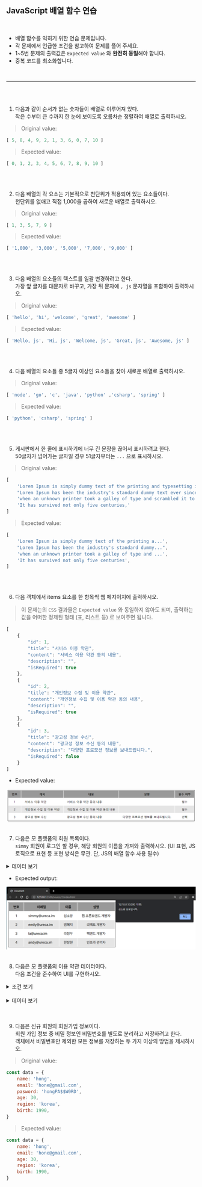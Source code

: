 ## JavaScript 배열 함수 연습

<br/>

- 배열 함수를 익히기 위한 연습 문제입니다.
- 각 문제에서 언급한 조건을 참고하여 문제를 풀어 주세요.
- 1~5번 문제의 출력값은 `Expected value` 와 **완전히 동일**해야 합니다.
- 중복 코드를 최소화합니다.

<br/>

---
<br/>
<br/>

1. 다음과 같이 순서가 없는 숫자들이 배열로 이루어져 있다.<br/>
작은 수부터 큰 수까지 한 눈에 보이도록 오름차순 정렬하여 배열로 출력하시오.
> Original value:
```javascript
[ 5, 8, 4, 9, 2, 1, 3, 6, 0, 7, 10 ]
```

> Expected value:
```javascript
[ 0, 1, 2, 3, 4, 5, 6, 7, 8, 9, 10 ]
```
<br/>
<br/>

2. 다음 배열의 각 요소는 기본적으로 천단위가 적용되어 있는 요소들이다.<br/>
천단위를 없애고 직접 1,000을 곱하여 새로운 배열로 출력하시오.
> Original value:
```javascript
[ 1, 3, 5, 7, 9 ]
```

> Expected value:
```javascript
[ '1,000', '3,000', '5,000', '7,000', '9,000' ]
```
<br/>
<br/>

3. 다음 배열의 요소들의 텍스트를 일괄 변경하려고 한다.<br/>
가장 앞 글자를 대문자로 바꾸고, 가장 뒤 문자에 `, js` 문자열을 포함하여 출력하시오.
> Original value:
```javascript
[ 'hello', 'hi', 'welcome', 'great', 'awesome' ]
```

> Expected value:
```javascript
[ 'Hello, js', 'Hi, js', 'Welcome, js', 'Great, js', 'Awesome, js' ]
```
<br/>
<br/>

4. 다음 배열의 요소들 중 5글자 이상인 요소들을 찾아 새로운 배열로 출력하시오.
> Original value:
```javascript
[ 'node', 'go', 'c', 'java', 'python' ,'csharp', 'spring' ]
```

> Expected value:
```javascript
[ 'python', 'csharp', 'spring' ]
```
<br/>
<br/>

5. 게시판에서 한 줄에 표시하기에 너무 긴 문장을 끊어서 표시하려고 한다.<br/>
50글자가 넘어가는 글자일 경우 51글자부터는 `...` 으로 표시하시오.
> Original value:
```javascript
[
    'Lorem Ipsum is simply dummy text of the printing and typesetting industry.',
    "Lorem Ipsum has been the industry's standard dummy text ever since the 1500s,",
    'when an unknown printer took a galley of type and scrambled it to make a type specimen book.',
    'It has survived not only five centuries,'
]
```

> Expected value:
```javascript
[
    'Lorem Ipsum is simply dummy text of the printing a...',
    "Lorem Ipsum has been the industry's standard dummy...",
    'when an unknown printer took a galley of type and ...',
    'It has survived not only five centuries',
]
```
<br/>
<br/>

6. 다음 객체에서 items 요소를 한 항목씩 웹 페지이지에 출럭하시오.
> 이 문제는의 `CSS` 결과물은 `Expected value` 와 동일하지 않아도 되며, 출력하는 값을 어떠한 정제된 형태 (표, 리스트 등) 로 보여주면 됩니다.
```javascript
[
    {
        "id": 1,
        "title": "서비스 이용 약관",
        "content": "서비스 이용 약관 동의 내용",
        "description": "",
        "isRequired": true
    },
    {
        "id": 2,
        "title": "개인정보 수집 및 이용 약관",
        "content": "개인정보 수집 및 이용 약관 동의 내용",
        "description": "",
        "isRequired": true
    },
    {
        "id": 3,
        "title": "광고성 정보 수신",
        "content": "광고성 정보 수신 동의 내용",
        "description": "다양한 프로모션 정보를 보내드립니다.",
        "isRequired": false
    }
]
```

- Expected value:

<img src="./source/6/result.png">

<br/>
<br/>

7. 다음은 모 플랫폼의 회원 목록이다.<br/>
`simmy` 회원이 로그인 할 경우, 해당 회원의 이름을 가져와 출력하시오.
(UI 표현, JS 로직으로 표현 등 표현 방식은 무관. 단, JS의 배열 함수 사용 필수)

<details>
<summary>데이터 보기</summary>
<div markdown="1">

```javascript
[
  {
    "id": 1,
    "email": "simmy@ureca.im",
    "name": "심소망",
    "description": "웹 프론트엔드 개발자",
  },
  {
    "id": 2,
    "email": "emily@ureca.im",
    "name": "염혜지",
    "description": "리액트 개발자",
  },
  {
    "id": 3,
    "email": "la@ureca.im",
    "name": "라정우",
    "description": "백엔드 개발자",
  },
  {
    "id": 4,
    "email": "andy@ureca.im",
    "name": "한장현",
    "description": "인프라 관리자",
  },
]
```

</div>
</details>

- Expected output:
<img src="./source/7/result.png"/>

<br/>
<br/>

8. 다음은 모 플랫폼의 이용 약관 데이터이다.<br/>
다음 조건을 준수하여 UI를 구현하시오.

<details>
<summary>조건 보기</summary>
<div markdown="1">

- 최상단에 `모든 약관에 동의합니다` 를 구현할 것
- `필수 약관`에 모두 동의된 상태이면 `모든 약관에 동의합니다`에 자동 체크될 것
- `필수 약관`에 모두 동의된 상태에서 `모든 약관에 동의합니다`를 체크 해제할 시 모든 `필수 약관`이 체크 해제될 것
- `필수 약관`에 모두 동의한 상태에서 `필수 약관` 중 하나의 동의를 풀면 `모든 약관에 동의합니다`가 비활성화 될 것
- 각 약관을 클릭하면 팝업으로 `내용`이 출력될 것

</div>
</details>

<br/>

<details>
<summary>데이터 보기</summary>
<div markdown="1">

```javascript
[
  {
    "id": 1,
    "title": "이용 약관 1", // 약관 제목
    "content": "이용 약관 1 내용", // 약관 내용
    "isRequired": true // 필수 동의 여부
  },
  {
    "id": 2,
    "title": "이용 약관 2",
    "content": "이용 약관 2 내용",
    "isRequired": true
  },
  {
    "id": 3,
    "title": "이용 약관 3",
    "content": "이용 약관 3 내용",
    "isRequired": true
  },
  {
    "id": 4,
    "title": "이용 약관 4",
    "content": "이용 약관 4 내용",
    "isRequired": true
  },
  {
    "id": 5,
    "title": "이용 약관 5",
    "content": "이용 약관 5 내용",
    "isRequired": true
  },
  {
    "id": 6,
    "title": "이용 약관 6",
    "content": "이용 약관 6 내용",
    "isRequired": true
  },
  {
    "id": 7,
    "title": "이용 약관 7",
    "content": "이용 약관 7 내용",
    "isRequired": true
  },
  {
    "id": 8,
    "title": "이용 약관 8",
    "content": "이용 약관 8 내용",
    "isRequired": true
  },
  {
    "id": 9,
    "title": "이용 약관 9",
    "content": "이용 약관 9 내용",
    "isRequired": true
  },
  {
    "id": 10,
    "title": "이용 약관 10",
    "content": "이용 약관 10 내용",
    "isRequired": true
  },
  {
    "id": 11,
    "title": "이용 약관 11",
    "content": "이용 약관 11 내용",
    "isRequired": false
  },
  {
    "id": 12,
    "title": "이용 약관 12",
    "content": "이용 약관 12 내용",
    "isRequired": false
  },
   {
    "id": 13,
    "title": "이용 약관 13",
    "content": "이용 약관 13 내용",
    "isRequired": false
  },
  {
    "id": 14,
    "title": "이용 약관 14",
    "content": "이용 약관 14 내용",
    "isRequired": false
  },
  {
    "id": 15,
    "title": "이용 약관 15",
    "content": "이용 약관 1 내용",
    "isRequired": false
  },
  {
    "id": 16,
    "title": "이용 약관 16",
    "content": "이용 약관 16 내용",
    "isRequired": false
  },
  {
    "id": 17,
    "title": "이용 약관 17",
    "content": "이용 약관 17 내용",
    "isRequired": false
  },
  {
    "id": 18,
    "title": "이용 약관 18",
    "content": "이용 약관 18 내용",
    "isRequired": false
  },
  {
    "id": 19,
    "title": "이용 약관 19",
    "content": "이용 약관 19 내용",
    "isRequired": false
  },
  {
    "id": 20,
    "title": "이용 약관 20",
    "content": "이용 약관 20 내용",
    "isRequired": false
  },
]
```
</div>
</details>

<br/>
<br/>

9. 다음은 신규 회원의 회원가입 정보이다.<br/>
회원 가입 정보 중 비밀 정보인 비밀번호를 별도로 분리하고 저장하려고 한다.<br/>
객체에서 비밀번호만 제외한 모든 정보를 저장하는 두 가지 이상의 방법을 제시하시오.

> Original value:
```javascript
const data = {
    name: 'hong',
    email: 'hone@gmail.com',
    pasword: 'hongPA$$W0RD',
    age: 30,
    region: 'korea',
    birth: 1990,
}
```

> Expected value:
```javascript
const data = {
    name: 'hong',
    email: 'hone@gmail.com',
    age: 30,
    region: 'korea',
    birth: 1990,
}
```